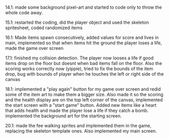 14.1: made some background pixel-art and started to code only to throw the whole code away.

15.1: restarted the coding, did the player object and used the skeleton spritesheet, coded randomized items

16.1: Made items spawn consecutively, added values for score and lives in main, implemented so that when items hit the ground the player loses a life, made the game over screen

17.1: finished my collision detection. The player now looses a life if good items drop on the floor but doesnt when bad items fall on the floor. Also the scoring works correctly now (yippie), tried to fix the bounds of the item drop, bug with bounds of player when he touches the left or right side of the canvas 

18.1: implemented a "play again" button for my game over screen and redid some of the item art to make them a bigger size. Also made it so the scoring and the health display are on the top left corner of the canvas, implemented the start screen with a "start game" button. Added new items like a heart that adds health and made the player lose a life if they catch a bomb. implemented the background art for the starting screen.

20.1: made the fee walking sprites and implemented them in the game, replacing the skeleton template ones. Also implemented my main screen.























   
